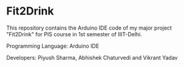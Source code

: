 # Fit2Drink
This repository contains the Arduino IDE code of my major project "Fit2Drink" for PIS course in 1st semester of IIIT-Delhi.

Programming Language: Arduino IDE

Developers: Piyush Sharma, Abhishek Chaturvedi and Vikrant Yadav
